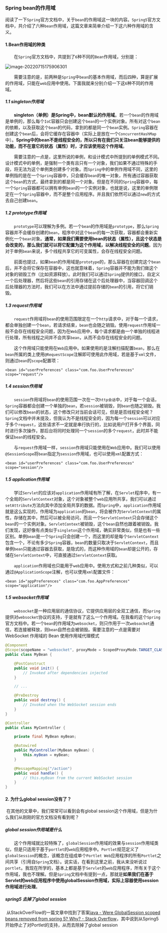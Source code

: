 ### Spring bean的作用域

阅读了一下`Spring`官方文档中，关于`bean`的作用域这一块的内容。`Spring5`官方文档中，共介绍了六种`bean`作用域，这篇文章来简单介绍一下这六种作用域的含义。



#### 1.Bean作用域的种类

  在`Spring`官方文档中，共提到了`6`种不同的`Bean`作用域，分别是：

![image-20220715175906301](https://cdn.jsdelivr.net/gh/mai-junxuan/Cloud-image@master/image/202207151759375.png)

  需要注意的是，前两种是`Spring`中`bean`的基本作用域，而后四种，算是扩展的作用域，只能在`web`应用中使用。下面我就来分别介绍一下这`6`种不同的作用域。

##### 1.1 singleton作用域



  **singleton（单例）是Spring中，bean默认的作用域**。若一个`bean`的作用域是单例的，那么每个`IoC`容器只会创建这个`bean`的一个实例对象。所有对这个`bean`的依赖，以及获取这个`bean`的代码，拿到的都是同一个`bean`实例。`Spring`容器在创建这个`bean`后，会将它缓存在容器中（实际上是放在一个`ConcurrentHashMap`中）。**Spring中的bean不是线程安全的，所以只有在我们只关注bean能够提供的功能，而不在意它的状态（属性）时，才应该使用这个作用域**。

  需要注意的一点是，这里所说的单例，和设计模式中所提到的单例模式不同。设计模式中的单例，是强制一个类有且只有一个对象，我们如果不通过特殊的手段，将无法为这个单例类创建多个对象。而`Spring`中的单例作用域不同，这里的单例指的是在一个`Spring`容器中，只会缓存`bean`的唯一对象，所有通过容器获取这个`bean`的方式，最终拿到的都是同一个对象。但是在不同的`Spring`容器中，每一个`Spring`容器都可以拥有单例`bean`的一个实例对象，也就是说，这里的单例限定在一个`Spring`容器中，而不是整个应用程序。并且我们依然可以通过`new`的方式去自己创建`bean`。



##### 1.2 prototype作用域

  `prototype`可以理解为多例。若一个`bean`的作用域是`prototype`，那么`Spring`容器并不会缓存创建的`bean`，程序中对这个`bean`的每一次获取，容器都会重新实例化一个`bean`对象。**通常，如果我们需要使用bean的状态（属性），且这个状态是会改变的，那么我们就可以将它配置为这个作用域，以解决线程安全的问题**。因为对于单例`bean`来说，多个线程共享它的可变属性，会存在线程安全问题。

  前面也提过，如果`bean`的作用域是`prototype`的，那么容器在创建完这个`bean`后，并不会将它保存在容器中，这也就意味着，`Spring`容器并不能为我们做这个对象的销毁工作（比如资源释放）。此时我们可以通过`Spring`提供的接口，自定义一个后处理器，然后将这些`bean`的引用存储在这个后处理器中，当容器回调这个后处理器的方法时，我们可以在方法中通过提前存储的`bean`的引用，将它们销毁。



##### 1.3 request作用域

  `request`作用域将`bean`的使用范围限定在一个`http`请求中，对于每一个请求，都会单独创建一个`bean`，若请求结束，`bean`也会随之销毁。使用`request`作用域一般不会存在线程安全问题，因为在`Web`应用中，每个请求都是由一个单独的线程进行处理，所有线程之间并不会共享`bean`，从而不会存在线程安全的问题。

  这个作用域只能使用在`Web`应用中。如果使用的是注解扫描配置`bean`，那么在`bean`所属的类上使用`@RequestScope`注解即可使用此作用域，若是基于`xml`文件，则通过`bean`的`scope`配置项：



```
<bean id="userPreferences" class="com.foo.UserPreferences" scope="request"/>
```



##### 1.4 session作用域

  `session`作用域将`bean`的使用范围一次在一次`http会话`中，对于每一个会话，`Spring`容器都会创建一个单独的`bean`，若`session`被销毁，则`bean`也随之销毁。我们可以修改`bean`的状态，这个修改只对当前会话可见，但是是否线程安全呢？`Spring`文档中并未提及，但我认为不是线程安全的，因为每一个`session`可以对应于多个`request`，这些请求不一定就是串行执行的，比如说用户打开多个界面，同时进行多次操作，那后台将同时处理同一个`session`的多个`request`，此时并不能保证`bean`的线程安全。

  与`request`作用域一样，`session`作用域只能使用在`Web`应用中。我们可以使用`@SessionScope`将`bean`指定为`session`作用域，也可以使用`xml`配置方式：



```
<bean id="userPreferences" class="com.foo.UserPreferences" scope="session"/>
```

##### 1.5 application作用域

  学过`Servlet`的应该对`application`作用域有所了解，在`Servlet`程序中，有一个全局的`ServletContext`对象，这个对象被整个`web`应用所共享，我们可以通过`setAttribute`方法向其中添加全局共享的数据。而`Spring`中，`application`作用域就是这么实现的，作用域为`application`的`bean`，将会被作为`ServletContext`的属性，存储在其中，然后可以被全局访问，而且一个`ServletContext`只会存储这个`bean`的一个实例对象。`ServletContext`被销毁，这个`bean`自然也跟着被销毁。我们发现，这好像有点类似于`singleton`这个作用域，确实非常类似，但是也有一些区别。单例`bean`是一个`Spring`只会创建一个，而这里的却是每个`ServletContext`包含一个，不论有多少`Spring`容器，`bean`的数量只取决于`ServletContext`，而且单例`bean`只能通过容器去获取，是隐式的，而这种作用域的`bean`却是公开的，存储在`ServletContext`中，可直接通过`ServletContext`获取。

  `application`作用域也只能用于`web`应用中。使用方式和之前几种类似，可以通过`@ApplicationScope`注解，也可以使用`xml`配置文件：



```
<bean id="appPreferences" class="com.foo.AppPreferences" scope="application"/>
```



##### 1.5 websocket作用域

  `websocket`是一种应用层的通信协议，它提供应用层的全双工通信，而`Spring`提供对`websocket`协议的支持，于是就有了这么一个作用域。在我看的这个`Spring`官方文档中。若一个`bean`的作用域为`websocket`，则只作用于一次`websocket`通信，若连接被释放，则`bean`自然也会被销毁。需要注意的一点是需要对 WebSocket 作用域的 Bean 使用作用域代理模式

```java
@Component
@Scope(scopeName = "websocket", proxyMode = ScopedProxyMode.TARGET_CLASS)
public class MyBean {

    @PostConstruct
    public void init() {
        // Invoked after dependencies injected
    }

    // ...

    @PreDestroy
    public void destroy() {
        // Invoked when the WebSocket session ends
    }
}

@Controller
public class MyController {

    private final MyBean myBean;

    @Autowired
    public MyController(MyBean myBean) {
        this.myBean = myBean;
    }

    @MessageMapping("/action")
    public void handle() {
        // this.myBean from the current WebSocket session
    }
}
```



#### 2. 为什么global session没有了？

​	在其他的文章中，我们常常可以看到会有global session这个作用域，但是为什么我们从刚刚的官方文档没有看到呢？

##### global session作用域是什么

  这个作用域就比较特殊了，`globalSession`作用域的效果与`session`作用域类似，但是只适用于基于`portlet`的`web`应用程序中。`Portlet`规范定义了`globalSession`的概念，该概念在组成单个`Portlet Web`应用程序的所有`Portlet`之间共享（引用自`Spring`文档）。说实话，在看到这里之前，我从来没听说过`portlet`。我现在所学的，基本上都是基于`Servlet`的`web`应用程序，所有关于这个作用域，我也不理解。但是`Spring`文档中有提到一点，那就是**如果我们在基于Servlet的web应用程序中使用globalSession作用域，实际上容器使用session作用域进行处理**。

##### spring5 去掉了global session

​		从StackOverFlow的一篇文章中找到了答案[java - Were GlobalSession scoped beans removed from spring 5? Why? - Stack Overflow](https://stackoverflow.com/questions/54742157/were-globalsession-scoped-beans-removed-from-spring-5-why)，其中说到从Spring5开始停止了对Portlet的支持，从而去除掉了global session

​	